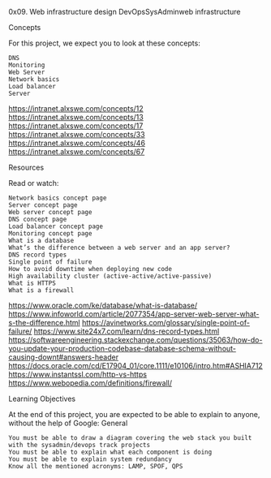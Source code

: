 0x09. Web infrastructure design
DevOpsSysAdminweb infrastructure


Concepts

For this project, we expect you to look at these concepts:

    DNS
    Monitoring
    Web Server
    Network basics
    Load balancer
    Server


https://intranet.alxswe.com/concepts/12
https://intranet.alxswe.com/concepts/13
https://intranet.alxswe.com/concepts/17
https://intranet.alxswe.com/concepts/33
https://intranet.alxswe.com/concepts/46
https://intranet.alxswe.com/concepts/67

Resources

Read or watch:

    Network basics concept page
    Server concept page
    Web server concept page
    DNS concept page
    Load balancer concept page
    Monitoring concept page
    What is a database
    What’s the difference between a web server and an app server?
    DNS record types
    Single point of failure
    How to avoid downtime when deploying new code
    High availability cluster (active-active/active-passive)
    What is HTTPS
    What is a firewall

https://www.oracle.com/ke/database/what-is-database/
https://www.infoworld.com/article/2077354/app-server-web-server-what-s-the-difference.html
https://avinetworks.com/glossary/single-point-of-failure/
https://www.site24x7.com/learn/dns-record-types.html
https://softwareengineering.stackexchange.com/questions/35063/how-do-you-update-your-production-codebase-database-schema-without-causing-downt#answers-header
https://docs.oracle.com/cd/E17904_01/core.1111/e10106/intro.htm#ASHIA712
https://www.instantssl.com/http-vs-https
https://www.webopedia.com/definitions/firewall/

Learning Objectives

At the end of this project, you are expected to be able to explain to anyone, without the help of Google:
General

    You must be able to draw a diagram covering the web stack you built with the sysadmin/devops track projects
    You must be able to explain what each component is doing
    You must be able to explain system redundancy
    Know all the mentioned acronyms: LAMP, SPOF, QPS

